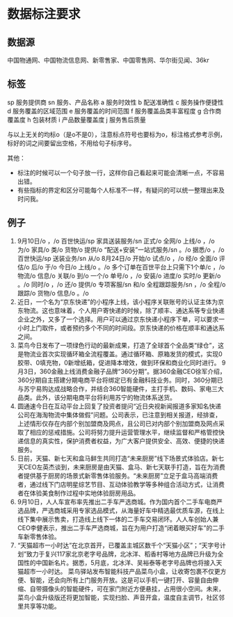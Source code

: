 # 数据标注要求

## 数据源

中国物通网、中国物流信息网、新零售家、中国零售网、华尔街见闻、36kr

## 标签

sp 服务提供商
sn 服务、产品名称
a 服务时效性
b 配送准确性
c 服务操作便捷性
d 服务覆盖的区域范围
e 服务覆盖的时间范围
f 服务覆盖品类丰富程度
g 合作商覆盖度
h 包装材质
i 产品数量覆盖度
j 服务售后质量

与以上无关的均标o（是o不是0），注意标点符号也要标为o，标注格式参考示例，标好的词之间要留出空格，不用给句子标序号。

其他： 
- 标注的时候可以一个句子放一行，这样你自己看起来可能会清晰一点，不容易出错。
- 有些指标的界定和区分可能每个人标准不一样，有疑问的可以统一整理出来及时问我。

## 例子


1. 9月10日/o ，/o 百世快运/sp 家具送装服务/sn 正式/o 全网/o 上线/o ，/o 为/o 家具/o 类/o 货物/o 提供/o “配送+安装”一站式服务/sn 。/o 据悉/o ，/o 百世快运/sp 送装业务/sn 从/o 8月24日/o 开始/o 试点/o ，/o 经/o 全面/o 评估/o 后/o 于/o 今日/o 上线/o 。/o 多个订单在百世平台上只需下1个单/c ，/o 物流/o 信息/o 关联/o 到/o 一个/o 单号/o ，/o 安装/o 进度/o 实时/o 更新/o 。/o 同时/o ，/o 还/o 提供/o 专项客服/sn 和/o 全程跟踪服务/sn ，/o 全程/o 跟踪/o 货物/o 信息/o 。/o
2. 近日，一个名为“京东快递”的小程序上线，该小程序关联账号的认证主体为京东物流。这也意味着，个人用户寄快递的时候，除了顺丰、通达系等专业快递企业之外，又多了一个选择。用户可以通过京东快递小程序下单，可以要求一小时上门取件，或者预约多个不同的时间段。京东快递的价格在顺丰和通达系之间。
3. 菜鸟今日发布了一项绿色行动的最新成果，打造了全球首个全品类“绿仓”，这是物流业首次实现循环箱全流程覆盖。通过循环箱、原箱发货的模式，实现0胶带、0填充物，0新增纸箱，促进降本增效，做到环保和商业化同时进行。
9月3日，360金融上线消费金融子品牌“360分期”。据360金融CEO徐军介绍，360分期自主搭建分期电商平台将绑定已有金融科技业务。同时，360分期已与苏宁易购达成战略合作，并结合360智能硬件，主打手机、数码、家电三大品类。此外，该分期电商平台将利用苏宁的物流体系送货。
4. 圆通速今日在互动平台上回复了投资者提问“近日央视新闻报道多家知名快递公司在海淘物流中集体做假”问题。公司表示，已注意到相关报道，经排查，上述情形仅存在内部个别加盟商及网点，且公司已对内部个别加盟商及网点采取了相应的惩戒措施。公司将努力提升运营管理水平，继续监督和严格管控快递信息的真实性，保护消费者权益，为广大客户提供安全、高效、便捷的快递服务。
6. 日前，天猫、新七天和盒马鲜生共同打造“未来厨房”线下场景式体验店。新七天CEO左英杰谈到，未来厨房是由天猫、盒马、新七天联手打造，旨在为消费者提供基于厨房的场景式新零售体验服务。“未来厨房”立足于盒马高端消费者，通过线下门店明星综艺节目、互动体验教学等多种组合活动方式，让消费者在体验美食制作过程中实地体验厨房用品。
7. 9月10日，人人车宣布率先推出二手车严选商城。作为国内首个二手车电商严选品牌，严选商城采用专家选品模式，从海量好车中精选最优质车源，在线上线下集中展示售卖，打造线上线下一体的二手车交易闭环。人人车创始人兼CEO李健表示，推出二手车严选商城，旨在为用户打造“闭着眼买好车”的二手车新零售体验。
8. “天猫超市一小时达”在北京首开，已覆盖主城区数千个“天猫小区”；“天字号计划”致力于复兴117家北京老字号品牌，北冰洋、稻香村等地方品牌已升级为全国性的中国新名片。据悉，5月底，北冰洋、吴裕泰等老字号品牌也将接入天猫超市一小时达。
菜鸟驿站发布智能科技产品菜鸟小盒，让收寄包裹不仅更方便、智能，还会向所有上门服务开放。这是可以手机一键打开、容量自由伸缩、自带摄像头的智能硬件，可在家门附近方便悬挂，占用很小空间。未来，菜鸟小盒升级版还将更加智能，实现扫脸、声音开盒，温度自主调节，社区邻里共享等功能。